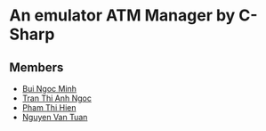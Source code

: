 # An emulator ATM Manager by C-Sharp

## Members
- [Bui Ngoc Minh](https://www.facebook.com/AnonsN0r4)
- [Tran Thi Anh Ngoc](https://www.facebook.com/LittleFoxInRain)
- [Pham Thi Hien](https://www.facebook.com/profile.php?id=100010878343177)
- [Nguyen Van Tuan](https://www.facebook.com/profile.php?id=100008416054295)